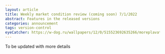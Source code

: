 ```yaml
---
layout: article
title: Weekly market condition review (coming soon) 7/1/2022
abstract: Features in the released versions
categories: announcement
tags: version-control
eyeCatcher: https://w-dog.ru/wallpapers/12/0/515523692635266/moreplavatelnaya-kompoziciya-globus-karta-bumazhnyj-korablik-monety-bumazhnye-dengi-kreativ-pozitiv-puteshestviya-xoroshaya-ideya-razmytost-boke-oboi.jpg
---
```


To be updated with more details